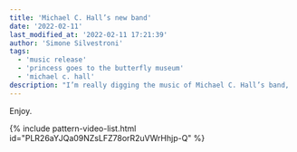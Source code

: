 ```yaml
---
title: 'Michael C. Hall’s new band'
date: '2022-02-11'
last_modified_at: '2022-02-11 17:21:39' 
author: 'Simone Silvestroni'
tags:
  - 'music release'
  - 'princess goes to the butterfly museum'
  - 'michael c. hall'
description: "I’m really digging the music of Michael C. Hall’s band, 'Princess Goes to the Butterfly Museum'. Here’s a playlist on YouTube with my current top five."
---
```

Enjoy.

{% include pattern-video-list.html id="PLR26aYJQa09NZsLFZ78orR2uVWrHhjp-Q" %}